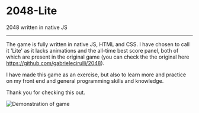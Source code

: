 # 2048-Lite

 2048 written in native JS

----------------------------------

The game is fully written in native JS, HTML and CSS. I have chosen to call it 'Lite' as it lacks animations and the all-time best score panel, both of which are present in the original game (you can check the the original here https://github.com/gabrielecirulli/2048).

I have made this game as an exercise, but also to learn more and practice on my front end and general programming skills and knowledge.

Thank you for checking this out.

<img src="screenshot.png" alt="Demonstration of game">
